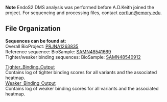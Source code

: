**Note** EndoS2 DMS analysis was performed before A.D.Keith joined the project. For sequencing and processing files, contact eortlun@emory.edu.

## File Organization

**Sequences can be found at:** <br>
Overall BioProject: [PRJNA1263835](https://www.ncbi.nlm.nih.gov/bioproject/?term=PRJNA1263835)<br>
Reference sequence: BioSample: [SAMN48541669](https://www.ncbi.nlm.nih.gov/biosample/?term=SAMN48541669)<br>
Tighter/weaker binding sequences: BioSample: [SAMN48540912](https://www.ncbi.nlm.nih.gov/biosample/?term=SAMN48540912)


[Tighter_Binding_Output](https://github.com/Ortlund-Laboratory/DMS_EndoS2_CU43_CM49/tree/main/Deposited_Data/EndoS2/Tighter_Binding_Output)<br>
Contains log of tighter binding scores for all variants and the associated heatmap.<br>
[Weaker_Binding_Output](https://github.com/Ortlund-Laboratory/DMS_EndoS2_CU43_CM49/tree/main/Deposited_Data/EndoS2/Weaker_Binding_Output)<br>
Contains log of weaker binding scores for all variants and the associated heatmap.<br>
